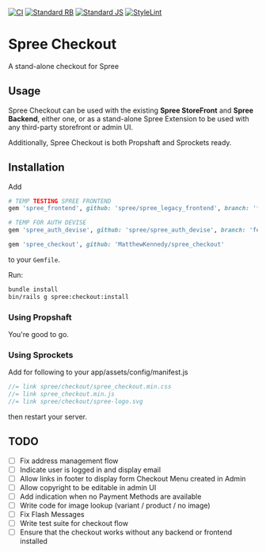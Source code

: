 [![CI](https://github.com/MatthewKennedy/spree_checkout/actions/workflows/ci.yml/badge.svg)](https://github.com/MatthewKennedy/spree_checkout/actions/workflows/ci.yml)
[![Standard RB](https://github.com/MatthewKennedy/spree_checkout/actions/workflows/standardrb.yml/badge.svg)](https://github.com/MatthewKennedy/spree_checkout/actions/workflows/standardrb.yml)
[![Standard JS](https://github.com/MatthewKennedy/spree_checkout/actions/workflows/standardjs.yml/badge.svg)](https://github.com/MatthewKennedy/spree_checkout/actions/workflows/standardjs.yml)
[![StyleLint](https://github.com/MatthewKennedy/spree_checkout/actions/workflows/stylelint.yml/badge.svg)](https://github.com/MatthewKennedy/spree_checkout/actions/workflows/stylelint.yml)

# Spree Checkout

A stand-alone checkout for Spree

## Usage

Spree Checkout can be used with the existing **Spree StoreFront** and **Spree Backend**, either one, or as a stand-alone Spree Extension to be used with
any third-party storefront or admin UI.

Additionally, Spree Checkout is both Propshaft and Sprockets ready.


## Installation

Add
```ruby
# TEMP TESTING SPREE FRONTEND
gem 'spree_frontend', github: 'spree/spree_legacy_frontend', branch: 'feature/use-spree-checkout'

# TEMP FOR AUTH DEVISE
gem 'spree_auth_devise', github: 'spree/spree_auth_devise', branch: 'feature/prep-for-stand-alone-checkout'

gem 'spree_checkout', github: 'MatthewKennedy/spree_checkout'
```
to your `Gemfile`.

Run:

```bash
bundle install
bin/rails g spree:checkout:install
```

### Using Propshaft

You're good to go.

### Using Sprockets

Add for following to your app/assets/config/manifest.js
```js
//= link spree/checkout/spree_checkout.min.css
//= link spree_checkout.min.js
//= link spree/checkout/spree-logo.svg
```
then restart your server.


## TODO

- [ ] Fix address management flow
- [ ] Indicate user is logged in and display email
- [ ] Allow links in footer to display form Checkout Menu created in Admin
- [ ] Allow copyright to be editable in admin UI
- [ ] Add indication when no Payment Methods are available
- [ ] Write code for image lookup (variant / product / no image)
- [ ] Fix Flash Messages
- [ ] Write test suite for checkout flow
- [ ] Ensure that the checkout works without any backend or frontend installed

